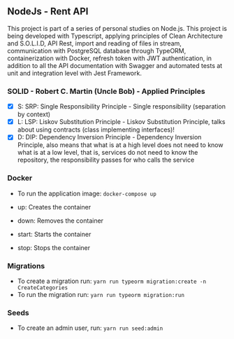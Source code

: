 ## NodeJs - Rent API

This project is part of a series of personal studies on Node.js. This project is being developed with Typescript, applying principles of Clean Architecture and S.O.L.I.D, API Rest, import and reading of files in stream, communication with PostgreSQL database through TypeORM, containerization with Docker, refresh token with JWT authentication, in addition to all the API documentation with Swagger and automated tests at unit and integration level with Jest Framework.

### SOLID - Robert C. Martin (Uncle Bob) - Applied Principles
- [X] S: SRP: Single Responsibility Principle - Single responsibility (separation by context)
- [X] L: LSP: Liskov Substitution Principle - Liskov Substitution Principle, talks about using contracts (class implementing interfaces)!
- [X] D: DIP: Dependency Inversion Principle - Dependency Inversion Principle, also means that what is at a high level does not need to know what is at a low level, that is, services do not need to know the repository, the responsibility passes for who calls the service

### Docker
- To run the application image: `docker-compose up`

- up: Creates the container
- down: Removes the container
- start: Starts the container
- stop: Stops the container

### Migrations
- To create a migration run: `yarn run typeorm migration:create -n CreateCategories`
- To run the migration run: `yarn run typeorm migration:run`

### Seeds
- To create an admin user, run: `yarn run seed:admin`
